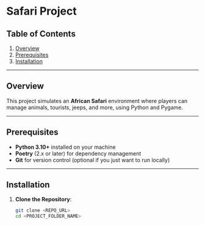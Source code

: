 # Safari Project

## Table of Contents
1. [Overview](#overview)  
2. [Prerequisites](#prerequisites)  
3. [Installation](#installation)

---

## Overview
This project simulates an **African Safari** environment where players can manage animals, tourists, jeeps, and more, using Python and Pygame.

---

## Prerequisites
- **Python 3.10+** installed on your machine
- **Poetry** (2.x or later) for dependency management
- **Git** for version control (optional if you just want to run locally)

---

## Installation
1. **Clone the Repository**:
   ```bash
   git clone <REPO_URL>
   cd <PROJECT_FOLDER_NAME>
